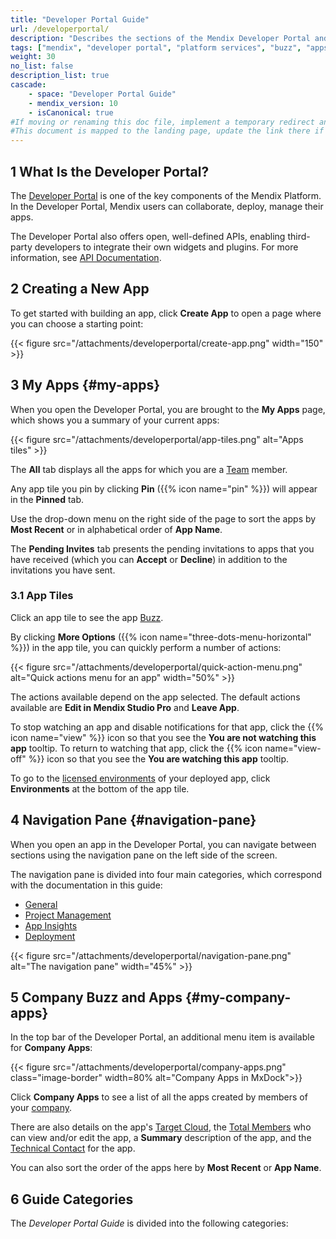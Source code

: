 ```yaml
---
title: "Developer Portal Guide"
url: /developerportal/
description: "Describes the sections of the Mendix Developer Portal and links to more detailed documents in the guide."
tags: ["mendix", "developer portal", "platform services", "buzz", "apps", "community", "marketplace", "academy", "forum", "docs", "documentation"]
weight: 30
no_list: false
description_list: true
cascade:
    - space: "Developer Portal Guide"
    - mendix_version: 10
    - isCanonical: true
#If moving or renaming this doc file, implement a temporary redirect and let the respective team know they should update the URL in the product. See Mapping to Products for more details.
#This document is mapped to the landing page, update the link there if renaming or moving the doc file.
---
```


## 1 What Is the Developer Portal?

The [Developer Portal](https://sprintr.home.mendix.com) is one of the key components of the Mendix Platform. In the Developer Portal, Mendix users can collaborate, deploy, manage their apps. 

The Developer Portal also offers open, well-defined APIs, enabling third-party developers to integrate their own widgets and plugins. For more information, see [API Documentation](/apidocs-mxsdk/apidocs/).

## 2 Creating a New App

To get started with building an app, click **Create App** to open a page where you can choose a starting point:

{{< figure src="/attachments/developerportal/create-app.png" width="150" >}}

## 3 My Apps {#my-apps}

When you open the Developer Portal, you are brought to the **My Apps** page, which shows you a summary of your current apps:

{{< figure src="/attachments/developerportal/app-tiles.png" alt="Apps tiles" >}}

The **All** tab displays all the apps for which you are a [Team](/developerportal/general/team/) member. 

Any app tile you pin by clicking **Pin** ({{% icon name="pin" %}}) will appear in the **Pinned** tab. 

Use the drop-down menu on the right side of the page to sort the apps by **Most Recent** or in alphabetical order of **App Name**.

The **Pending Invites** tab presents the pending invitations to apps that you have received (which you can **Accept** or **Decline**) in addition to the invitations you have sent.

### 3.1 App Tiles

Click an app tile to see the app [Buzz](/developerportal/general/buzz/#app-buzz).

By clicking **More Options** ({{% icon name="three-dots-menu-horizontal" %}}) in the app tile, you can quickly perform a number of actions:

{{< figure src="/attachments/developerportal/quick-action-menu.png" alt="Quick actions menu for an app" width="50%" >}}

The actions available depend on the app selected. The default actions available are **Edit in Mendix Studio Pro** and **Leave App**.

To stop watching an app and disable notifications for that app, click the {{% icon name="view" %}} icon so that you see the **You are not watching this app** tooltip. To return to watching that app, click the {{% icon name="view-off" %}} icon so that you see the **You are watching this app** tooltip.

To go to the [licensed environments](/developerportal/deploy/environments/) of your deployed app, click **Environments** at the bottom of the app tile.

## 4 Navigation Pane {#navigation-pane}

When you open an app in the Developer Portal, you can navigate between sections using the navigation pane on the left side of the screen. 

The navigation pane is divided into four main categories, which correspond with the documentation in this guide:

* [General](/developerportal/general/)
* [Project Management](/developerportal/project-management/)
* [App Insights](/developerportal/app-insights/)
* [Deployment](/developerportal/deploy/general/)

{{< figure src="/attachments/developerportal/navigation-pane.png" alt="The navigation pane" width="45%" >}}

## 5 Company Buzz and Apps {#my-company-apps}

In the top bar of the Developer Portal, an additional menu item is available for **Company Apps**:

{{< figure src="/attachments/developerportal/company-apps.png" class="image-border"  width=80%  alt="Company Apps in MxDock">}}

Click **Company Apps** to see a list of all the apps created by members of your [company](/control-center/company-settings/).

There are also details on the app's [Target Cloud](/developerportal/deploy/), the [Total Members](/control-center/members/) who can view and/or edit the app, a **Summary** description of the app, and the [Technical Contact](/developerportal/general/app-roles/#technical-contact) for the app.

You can also sort the order of the apps here by **Most Recent** or **App Name**.

## 6 Guide Categories

The *Developer Portal Guide* is divided into the following categories:
